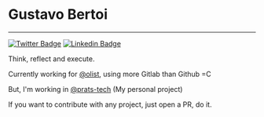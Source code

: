 # Gustavo Bertoi
---

[![Twitter Badge](https://img.shields.io/badge/-@bertoizera-001333?style=flat-square&labelColor=001333&logo=twitter&logoColor=white&link=https://twitter.com/bertoizera)](https://twitter.com/bertoizera) 
[![Linkedin Badge](https://img.shields.io/badge/-Gustavo%20Bertoi-001333?style=flat-square&logo=Linkedin&logoColor=white&link=https://www.linkedin.com/in/gustavobertoi/)](https://www.linkedin.com/in/gustavobertoi/) 

Think, reflect and execute.

Currently working for [@olist](https://github.com/olist), using more Gitlab than Github =C

But, I'm working in [@prats-tech](https://github.com/prats-tech) (My personal project)

If you want to contribute with any project, just open a PR, do it.
